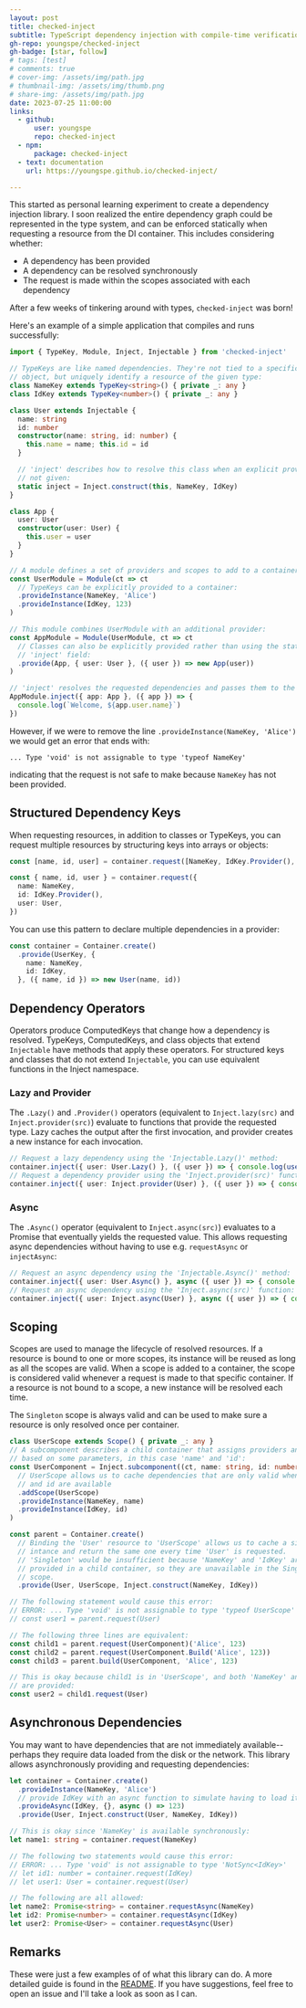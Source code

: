 ```yaml
---
layout: post
title: checked-inject
subtitle: TypeScript dependency injection with compile-time verification
gh-repo: youngspe/checked-inject
gh-badge: [star, follow]
# tags: [test]
# comments: true
# cover-img: /assets/img/path.jpg
# thumbnail-img: /assets/img/thumb.png
# share-img: /assets/img/path.jpg
date: 2023-07-25 11:00:00
links:
  - github:
      user: youngspe
      repo: checked-inject
  - npm:
      package: checked-inject
  - text: documentation
    url: https://youngspe.github.io/checked-inject/

---
```


This started as personal learning experiment to create a dependency injection library.
I soon realized the entire dependency graph could be represented in the type system,
and can be enforced statically when requesting a resource from the DI container.
This includes considering whether:
* A dependency has been provided
* A dependency can be resolved synchronously
* The request is made within the scopes associated with each dependency

After a few weeks of tinkering around with types, `checked-inject` was born!

Here's an example of a simple application that compiles and runs successfully:

```ts
import { TypeKey, Module, Inject, Injectable } from 'checked-inject'

// TypeKeys are like named dependencies. They're not tied to a specific class
// object, but uniquely identify a resource of the given type:
class NameKey extends TypeKey<string>() { private _: any }
class IdKey extends TypeKey<number>() { private _: any }

class User extends Injectable {
  name: string
  id: number
  constructor(name: string, id: number) {
    this.name = name; this.id = id
  }

  // 'inject' describes how to resolve this class when an explicit provider is
  // not given:
  static inject = Inject.construct(this, NameKey, IdKey)
}

class App {
  user: User
  constructor(user: User) {
    this.user = user
  }
}

// A module defines a set of providers and scopes to add to a container:
const UserModule = Module(ct => ct
  // TypeKeys can be explicitly provided to a container:
  .provideInstance(NameKey, 'Alice')
  .provideInstance(IdKey, 123)
)

// This module combines UserModule with an additional provider:
const AppModule = Module(UserModule, ct => ct
  // Classes can also be explicitly provided rather than using the static
  // 'inject' field:
  .provide(App, { user: User }, ({ user }) => new App(user))
)

// 'inject' resolves the requested dependencies and passes them to the lambda:
AppModule.inject({ app: App }, ({ app }) => {
  console.log(`Welcome, ${app.user.name}`)
})
```

However, if we were to remove the line `.provideInstance(NameKey, 'Alice')` we would get an error that ends with:

```
... Type 'void' is not assignable to type 'typeof NameKey'
```

indicating that the request is not safe to make because `NameKey` has not been provided.

## Structured Dependency Keys

When requesting resources, in addition to classes or TypeKeys, you can request multiple resources
by structuring keys into arrays or objects:

```ts
const [name, id, user] = container.request([NameKey, IdKey.Provider(), User])
```

```ts
const { name, id, user } = container.request({
  name: NameKey,
  id: IdKey.Provider(),
  user: User,
})
```

You can use this pattern to declare multiple dependencies in a provider:

```ts
const container = Container.create()
  .provide(UserKey, {
    name: NameKey,
    id: IdKey,
  }, ({ name, id }) => new User(name, id))
```

## Dependency Operators

Operators produce ComputedKeys that change how a dependency is resolved.
TypeKeys, ComputedKeys, and class objects that extend `Injectable` have methods that apply these operators.
For structured keys and classes that do not extend `Injectable`, you can use equivalent functions in the Inject namespace.

### Lazy and Provider

The `.Lazy()` and `.Provider()` operators (equivalent to `Inject.lazy(src)` and `Inject.provider(src)`)
evaluate to functions that provide the requested type.
Lazy caches the output after the first invocation, and provider creates a new instance for each invocation.

```ts
// Request a lazy dependency using the 'Injectable.Lazy()' method:
container.inject({ user: User.Lazy() }, ({ user }) => { console.log(user().name) })
// Request a dependency provider using the 'Inject.provider(src)' function:
container.inject({ user: Inject.provider(User) }, ({ user }) => { console.log(user().name) })
```

### Async

The `.Async()` operator (equivalent to `Inject.async(src)`)
evaluates to a Promise that eventually yields the requested value.
This allows requesting async dependencies without having to use e.g. `requestAsync` or `injectAsync`:

```ts
// Request an async dependency using the 'Injectable.Async()' method:
container.inject({ user: User.Async() }, async ({ user }) => { console.log((await user).name) })
// Request an async dependency using the 'Inject.async(src)' function:
container.inject({ user: Inject.async(User) }, async ({ user }) => { console.log((await user).name) })
```

## Scoping

Scopes are used to manage the lifecycle of resolved resources.
If a resource is bound to one or more scopes, its instance will be reused as long as all the scopes are valid.
When a scope is added to a container, the scope is considered valid whenever a request is made to that specific container.
If a resource is not bound to a scope, a new instance will be resolved each time.

The `Singleton` scope is always valid and can be used to make sure a resource is only resolved once per container.

```ts
class UserScope extends Scope() { private _: any }
// A subcomponent describes a child container that assigns providers and scopes
// based on some parameters, in this case 'name' and 'id':
const UserComponent = Inject.subcomponent((ct, name: string, id: number ) => ct
  // UserScope allows us to cache dependencies that are only valid when a name
  // and id are available
  .addScope(UserScope)
  .provideInstance(NameKey, name)
  .provideInstance(IdKey, id)
)

const parent = Container.create()
  // Binding the 'User' resource to 'UserScope' allows us to cache a single
  // intance and return the same one every time 'User' is requested.
  // 'Singleton' would be insufficient because 'NameKey' and 'IdKey' are
  // provided in a child container, so they are unavailable in the Singleton
  // scope.
  .provide(User, UserScope, Inject.construct(NameKey, IdKey))

// The following statement would cause this error:
// ERROR: ... Type 'void' is not assignable to type 'typeof UserScope'
// const user1 = parent.request(User)

// The following three lines are equivalent:
const child1 = parent.request(UserComponent)('Alice', 123)
const child2 = parent.request(UserComponent.Build('Alice', 123))
const child3 = parent.build(UserComponent, 'Alice', 123)

// This is okay because child1 is in 'UserScope', and both 'NameKey' and 'IdKey'
// are provided:
const user2 = child1.request(User)
```

## Asynchronous Dependencies

You may want to have dependencies that are not immediately available--perhaps they
require data loaded from the disk or the network.
This library allows asynchronously providing and requesting dependencies:

```ts
let container = Container.create()
  .provideInstance(NameKey, 'Alice')
  // provide IdKey with an async function to simulate having to load it from IO
  .provideAsync(IdKey, {}, async () => 123)
  .provide(User, Inject.construct(User, NameKey, IdKey))

// This is okay since 'NameKey' is available synchronously:
let name1: string = container.request(NameKey)

// The following two statements would cause this error:
// ERROR: ... Type 'void' is not assignable to type 'NotSync<IdKey>'
// let id1: number = container.request(IdKey)
// let user1: User = container.request(User)

// The following are all allowed:
let name2: Promise<string> = container.requestAsync(NameKey)
let id2: Promise<number> = container.requestAsync(IdKey)
let user2: Promise<User> = container.requestAsync(User)
```

## Remarks

These were just a few examples of of what this library can do.
A more detailed guide is found in the [README](https://github.com/youngspe/checked-inject/blob/main/README.md).
If you have suggestions, feel free to open an issue and I'll take a look as soon as I can.
